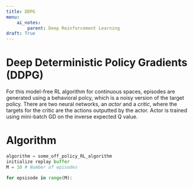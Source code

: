 ```yaml
---
title: DDPG
menu: 
    ai_notes:
        parent: Deep Reinforcement Learning
draft: True
---
```


# Deep Deterministic Policy Gradients (DDPG)

For this model-free RL algorithm for continuous spaces, episodes are generated using a behavioral polcy, which is a noisy version of the target policy. There are two neural networks, an *actor* and a *critic*, where the targets for the critic are the actions outputted by the actor. Actor is trained using mini-batch GD on the inverse expected Q value. 

# Algorithm


```python
algorithm = some_off_policy_RL_algorithm
initialize replay buffer
M = 10 # Number of episodes

for epsisode in range(M):
    
    
```

